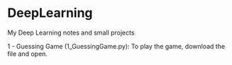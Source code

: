# DeepLearning

My Deep Learning notes and small projects

1 - Guessing Game (1_GuessingGame.py): To play the game, download the file and open. 
